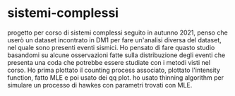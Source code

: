 # sistemi-complessi


progetto per corso di sistemi complessi seguito in autunno 2021, penso che userò un dataset incontrato in DM1 per fare un'analisi diversa del dataset, nel quale sono presenti eventi sismici.
Ho pensato di fare quasto studio basandomi su alcune osservazioni fatte sulla distribuzione degli eventi che presenta una coda che potrebbe essere studiate con i metodi visti nel corso.
Ho prima plottato il counting process associato, plottato l'intensity function, fatto MLE e poi usato dei qq plot.
ho usato thinning algorithm per simulare un processo di hawkes con parametri trovati con MLE.
